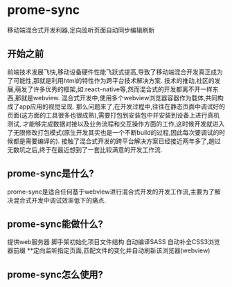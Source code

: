 # prome-sync
移动端混合式开发利器,定向监听页面自动同步编辑刷新
## 开始之前
前端技术发展飞快,移动设备硬件性能飞跃式提高,导致了移动端混合开发真正成为了可能性,那就是利用html的特性作为跨平台技术解决方案.
技术的推动,社区的发展,萌发了许多优秀的框架,如:react-native等,然而混合式的开发都离不开一样东西,那就是webview.
混合式开发中,使用多个webview浏览器容器作为载体,共同构成了app应用的视觉呈现.
那么问题来了,在开发过程中,往往在静态页面中调试好的页面(这方面的工具很多也很成熟),需要打包到安装包中并安装到设备上进行真机测试,
才能够完成数据对接以及业务流程和交互操作方面的工作,这时候开发就进入了无限修改打包模式(原生开发其实也是一个不断build的过程,因此每次要调试的时候都是需要编译的).
接触了混合式开发的跨平台解决方案已经接近两年多了,趟过无数坑之后,终于在最近想到了一套比较满意的开发工作流.
## prome-sync是什么?
prome-sync是适合任何基于webview进行混合式开发的开发工作流,主要为了解决混合式开发中调试效率低下的痛点.
## prome-sync能做什么?
提供web服务器
脚手架初始化项目文件结构
自动编译SASS
自动补全CSS3浏览器前缀
**定向监听指定页面,匹配文件的变化并自动刷新该浏览器(webview)
## prome-sync怎么使用?

